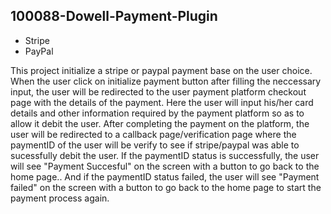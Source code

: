 ## 100088-Dowell-Payment-Plugin


* Stripe
* PayPal

This project initialize a stripe or paypal payment base on the user choice. When the user click on initialize payment button after filling the neccessary input, the user will be redirected to the user payment platform checkout page with the details of the payment. Here the user will input his/her card details and other information required by the payment platform so as to allow it debit the user. After completing the payment on the  platform, the user will be redirected to a callback page/verification page where the paymentID of the user will be verify to see if stripe/paypal was able to sucessfully debit the user. If the paymentID status is successfully, the user will see "Payment Succesful" on the screen with a button to go back to the home page.. And if the paymentID status failed, the user will see "Payment failed" on the screen with a button to go back to the home page to start the payment process again. 
